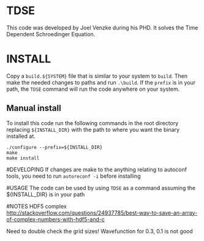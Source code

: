 # TDSE
This code was developed by Joel Venzke during his PHD. It solves the Time Dependent Schroedinger Equation.

# INSTALL
Copy a `build.${SYSTEM}` file that is similar to your system to `build`. Then make the needed changes to paths and run `.\build`. If the `prefix` is in your path, the `TDSE` command will run the code anywhere on your system.

## Manual install
To install this code run the following commands in the root directory replacing `${INSTALL_DIR}` with the path to where you want the binary installed at.

```
./configure --prefix=${INSTALL_DIR}
make
make install
```

#DEVELOPING
If changes are make to the anything relating to autoconf tools, you need to run `autoreconf -i` before installing

#USAGE
The code can be used by using `TDSE` as a command assuming the ${INSTALL_DIR} is in your path


#NOTES
HDF5 complex
http://stackoverflow.com/questions/24937785/best-way-to-save-an-array-of-complex-numbers-with-hdf5-and-c


Need to double check the grid sizes! Wavefunction for 0.3, 0.1 is not good

